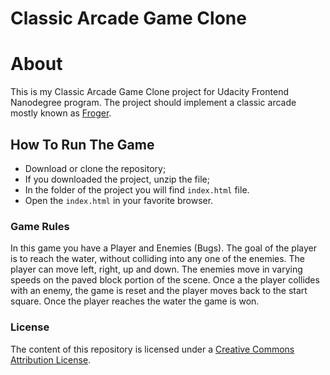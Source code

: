 Classic Arcade Game Clone
===============================

# About
This is my Classic Arcade Game Clone project for Udacity Frontend Nanodegree program. The project should implement a classic arcade mostly known as [Froger](https://en.wikipedia.org/wiki/Frogger).

## How To Run The Game

- Download or clone the repository;
- If you downloaded the project, unzip the file;
- In the folder of the project you will find `index.html` file.
- Open the `index.html` in your favorite browser.

### Game Rules

In this game you have a Player and Enemies (Bugs). The goal of the player is to reach the water, without colliding into any one of the enemies. The player can move left, right, up and down. The enemies move in varying speeds on the paved block portion of the scene. Once a the player collides with an enemy, the game is reset and the player moves back to the start square. Once the player reaches the water the game is won.

### License
The content of this repository is licensed under a [Creative Commons Attribution License](https://choosealicense.com/licenses/mit/).
